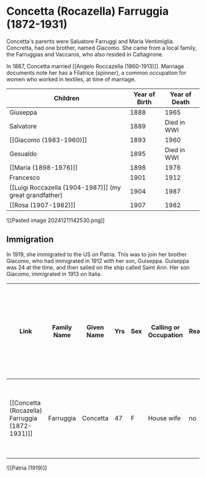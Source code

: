 # Concetta (Rocazella) Farruggia (1872-1931)

Concetta's parents were Saluatore Farruggi and Maria Ventimiglia.  Concretta, had one brother, named Giacomo.  She came from a local family, the Farruggias and Vaccaros, who also resided in Caltagirone.

In 1887, Concetta married [[Angelo Roccazella (1860-1913)]].  Marriage documents note her has a Filatrice (spinner), a common occupation for women who worked in textiles, at time of marriage.

| **Children**                                            | **Year of Birth** | **Year of Death** |
| ------------------------------------------------------- | ----------------- | ----------------- |
| Giuseppa                                                | 1888              | 1965              |
| Salvatore                                               | 1889              | Died in WWI       |
| [[Giacomo (1983-1960)]]                                 | 1893              | 1960              |
| Gesualdo                                                | 1895              | Died in WWI       |
| [[Maria (1898-1976)]]                                   | 1898              | 1976              |
| Francesco                                               | 1901              | 1912              |
| [[Luigi Roccazella (1904-1987)]] (my great grandfather) | 1904              | 1987              |
| [[Rosa (1907-1982)]]                                    | 1907              | 1982              |

![[Pasted image 20241211142530.png]]
## Immigration

In 1919, she immigrated to the US on Patria. This was to join her brother Giacomo, who had immigrated in 1912 with her son, Guiseppa.  Guiseppa was 24 at the time, and then sailed on the ship called Saint Ann. Her son Giacomo, immigrated in 1913 on Italia.


| Link                                           | Family Name | Given Name | Yrs | Sex | Calling or Occupation | Read | Write | Nationality | Race or people | Country | City        | Name or complete address of nearest relative or friend in country whence alien came | Final destination | Joining relative or friend, name and address                            | Physical Appearance                                                                   |
| ---------------------------------------------- | ----------- | ---------- | --- | --- | --------------------- | ---- | ----- | ----------- | -------------- | ------- | ----------- | ----------------------------------------------------------------------------------- | ----------------- | ----------------------------------------------------------------------- | ------------------------------------------------------------------------------------- |
| [[Concetta (Rocazella) Farruggia (1872-1931)]] | Farruggia   | Concetta   | 47  | F   | House wife            | no   | no    | Italy       | Italian, South | Sicily  | Caltagirone | Brother, Farrugia Giacomo Catlirone                                                 | Cleveland, Ohio   | Sons Rocazzetta Giacomo and Angelo 12109 Mayfield Road, Cleveland, Ohio | 5'0" tall. rosy complexion, grey hair, chestnut eyes, and a scar on the lefy eyebrow. |

![[Patria (1919)]]